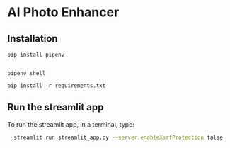 # AI Photo Enhancer
## Installation
```
pip install pipenv


pipenv shell

pip install -r requirements.txt
```



## Run the streamlit app
To run the streamlit app, in a terminal, type:
```sh
  streamlit run streamlit_app.py --server.enableXsrfProtection false
```